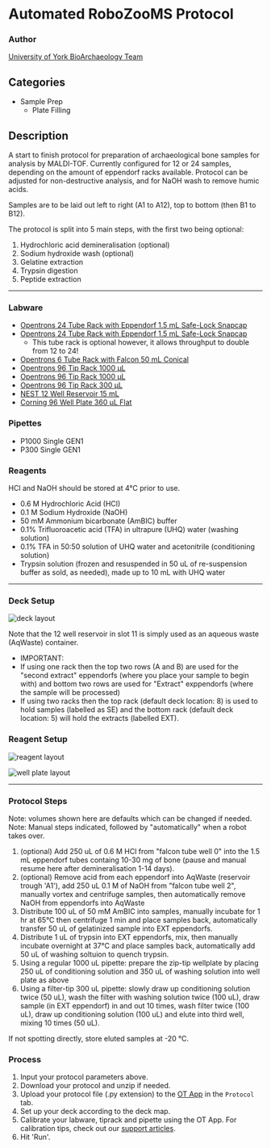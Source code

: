 # Automated RoboZooMS Protocol

### Author
[University of York BioArchaeology Team](https://www.york.ac.uk/archaeology/centres-facilities/bioarch/)



## Categories
* Sample Prep
	* Plate Filling

## Description
A start to finish protocol for preparation of archaeological bone samples for analysis by MALDI-TOF.
Currently configured for 12 or 24 samples, depending on the amount of eppendorf racks available.
Protocol can be adjusted for non-destructive analysis, and for NaOH wash to remove humic acids.

Samples are to be laid out left to right (A1 to A12), top to bottom (then B1 to B12).

The protocol is split into 5 main steps, with the first two being optional:

1. Hydrochloric acid demineralisation (optional)
2. Sodium hydroxide wash (optional)
3. Gelatine extraction
4. Trypsin digestion
5. Peptide extraction

---

### Labware
 * [Opentrons 24 Tube Rack with Eppendorf 1.5 mL Safe-Lock Snapcap](https://labware.opentrons.com/opentrons_24_tuberack_eppendorf_1.5ml_safelock_snapcap?category=tubeRack)
 * [Opentrons 24 Tube Rack with Eppendorf 1.5 mL Safe-Lock Snapcap](https://labware.opentrons.com/opentrons_24_tuberack_eppendorf_1.5ml_safelock_snapcap?category=tubeRack)
 	* This tube rack is optional however, it allows throughput to double from 12 to 24!
 * [Opentrons 6 Tube Rack with Falcon 50 mL Conical](https://labware.opentrons.com/opentrons_6_tuberack_falcon_50ml_conical?category=tubeRack)
 * [Opentrons 96 Tip Rack 1000 µL](https://labware.opentrons.com/opentrons_96_tiprack_1000ul?category=tipRack&manufacturer=Opentrons)
 * [Opentrons 96 Tip Rack 1000 µL](https://labware.opentrons.com/opentrons_96_tiprack_1000ul?category=tipRack&manufacturer=Opentrons)
 * [Opentrons 96 Tip Rack 300 µL](https://labware.opentrons.com/opentrons_96_tiprack_300ul?category=tipRack&manufacturer=Opentrons)
 * [NEST 12 Well Reservoir 15 mL](https://labware.opentrons.com/nest_12_reservoir_15ml?category=reservoir&manufacturer=NEST)
 * [Corning 96 Well Plate 360 µL Flat](https://labware.opentrons.com/corning_96_wellplate_360ul_flat?category=wellPlate&manufacturer=Corning)

### Pipettes
 * P1000 Single GEN1
 * P300 Single GEN1

### Reagents
HCl and NaOH should be stored at 4°C prior to use.
 * 0.6 M Hydrochloric Acid (HCl)
 * 0.1 M Sodium Hydroxide (NaOH)
 * 50 mM Ammonium bicarbonate (AmBIC) buffer
 * 0.1% Trifluoroacetic acid (TFA) in ultrapure (UHQ) water (washing solution)
 * 0.1% TFA in 50:50 solution of UHQ water and acetonitrile (conditioning solution)
 * Trypsin solution (frozen and resuspended in 50 uL of re-suspension buffer as sold, as needed), made up to 10 mL with UHQ water

---

### Deck Setup
![deck layout](https://opentrons-protocol-library-website.s3.amazonaws.com/custom-README-images/user-upload_ZooMS_Protocol/Deck_Setup.png)

Note that the 12 well reservoir in slot 11 is simply used as an aqueous waste (AqWaste) container.

* IMPORTANT:
 * If using one rack then the top two rows (A and B) are used for the "second extract" eppendorfs (where you place your sample to begin with) and bottom two rows are used for "Extract" exppendorfs (where the sample will be processed)
 * If using two racks then the top rack (default deck location: 8) is used to hold samples (labelled as SE) and the bottom rack (default deck location: 5) will hold the extracts (labelled EXT).

### Reagent Setup
![reagent layout](https://opentrons-protocol-library-website.s3.amazonaws.com/custom-README-images/user-upload_ZooMS_Protocol/Reagent_Setup.png)

![well plate layout](https://opentrons-protocol-library-website.s3.amazonaws.com/custom-README-images/user-upload_ZooMS_Protocol/Well_Setup.png)

---

### Protocol Steps
Note: volumes shown here are defaults which can be changed if needed.
Note: Manual steps indicated, followed by "automatically" when a robot takes over.

1. (optional) Add 250 uL of 0.6 M HCl from "falcon tube well 0" into the 1.5 mL eppendorf tubes containg 10-30 mg of bone (pause and manual resume here after demineralisation 1-14 days).
2. (optional) Remove acid from each eppendorf into AqWaste (reservoir trough 'A1'), add 250 uL 0.1 M of NaOH from "falcon tube well 2", manually vortex and centrifuge samples, then automatically remove NaOH from eppendorfs into AqWaste
3. Distribute 100 uL of 50 mM AmBIC into samples, manually incubate for 1 hr at 65°C then centrifuge 1 min and place samples back, automatically transfer 50 uL of gelatinized sample into EXT eppendorfs.
4. Distribute 1 uL of trypsin into EXT eppendorfs, mix, then manually incubate overnight at 37°C and place samples back, automatically add 50 uL of washing soltuion to quench trypsin.
5. Using a regular 1000 uL pipette: prepare the zip-tip wellplate by placing 250 uL of conditioning solution and 350 uL of washing solution into well plate as above
6. Using a filter-tip 300 uL pipette: slowly draw up conditioning solution twice (50 uL), wash the filter with washing solution twice (100 uL), draw sample (in EXT eppendorf) in and out 10 times, wash filter twice (100 uL), draw up conditioning solution (100 uL) and elute into third well, mixing 10 times (50 uL).

If not spotting directly, store eluted samples at -20 °C.


### Process
1. Input your protocol parameters above.
2. Download your protocol and unzip if needed.
3. Upload your protocol file (.py extension) to the [OT App](https://opentrons.com/ot-app) in the `Protocol` tab.
4. Set up your deck according to the deck map.
5. Calibrate your labware, tiprack and pipette using the OT App. For calibration tips, check out our [support articles](https://support.opentrons.com/en/collections/1559720-guide-for-getting-started-with-the-ot-2).
6. Hit 'Run'.
